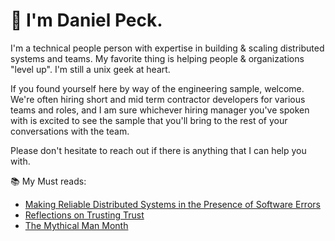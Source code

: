 # 👋 I'm Daniel Peck.

I'm a technical people person with expertise in building & scaling distributed systems and teams. My favorite thing is helping people & organizations "level up". I'm still a unix geek at heart.

If you found yourself here by way of the engineering sample, welcome. We're often hiring short and mid term contractor developers for various teams and roles, and I am sure whichever hiring manager you've spoken with is excited to see the sample that you'll bring to the rest of your conversations with the team.

Please don't hesitate to reach out if there is anything that I can help you with.


📚 My Must reads:
- [Making Reliable Distributed Systems in the Presence of Software Errors](https://erlang.org/download/armstrong_thesis_2003.pdf)
- [Reflections on Trusting Trust](https://www.cs.cmu.edu/~rdriley/487/papers/Thompson_1984_ReflectionsonTrustingTrust.pdf)
- [The Mythical Man Month](https://smile.amazon.com/Mythical-Man-Month-Software-Engineering-Anniversary/dp/0201835959/ref=sr_1_1?crid=1OXJ4N2BBMFPS&dchild=1&keywords=the+mythical+man+month&qid=1594268467&sprefix=the+mythical%2Caps%2C228&sr=8-1)
